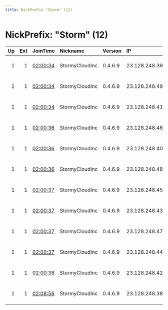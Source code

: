 ```yaml
---
title: NickPrefix "Storm" (12)
---
```


# NickPrefix: "Storm" (12)

|   Up |   Ext | JoinTime                                                                                              | Nickname       | Version   | IP            | AS            | CC   |   ORp |   Dirp | OS    | Contact                            |   eFamMembers |
|-----:|------:|:------------------------------------------------------------------------------------------------------|:---------------|:----------|:--------------|:--------------|:-----|------:|-------:|:------|:-----------------------------------|--------------:|
|    1 |     1 | [02:00:34](https://nusenu.github.io/OrNetStats/w/relay/409E467254EB937F3F31BED3DC664D155064C79E.html) | StormyCloudInc | 0.4.6.9   | 23.128.248.39 | DATAIDEAS-LLC | us   |   443 |      0 | Linux | ContactInfo email:abuse stormyclou |            38 |
|    1 |     1 | [02:00:34](https://nusenu.github.io/OrNetStats/w/relay/77122969E45B22F1BD5D1421F200048086E75AF0.html) | StormyCloudInc | 0.4.6.9   | 23.128.248.49 | DATAIDEAS-LLC | us   |   443 |      0 | Linux | ContactInfo email:abuse stormyclou |            38 |
|    1 |     1 | [02:00:34](https://nusenu.github.io/OrNetStats/w/relay/A8587BA166CD99FEFC2A64ECE987E358776908D1.html) | StormyCloudInc | 0.4.6.9   | 23.128.248.41 | DATAIDEAS-LLC | us   |   443 |      0 | Linux | ContactInfo email:abuse stormyclou |            38 |
|    1 |     1 | [02:00:36](https://nusenu.github.io/OrNetStats/w/relay/2BDDA4D4F0B5ABA0151D1CB539A89070561FB70E.html) | StormyCloudInc | 0.4.6.9   | 23.128.248.46 | DATAIDEAS-LLC | us   |   443 |      0 | Linux | ContactInfo email:abuse stormyclou |            38 |
|    1 |     1 | [02:00:36](https://nusenu.github.io/OrNetStats/w/relay/505402046A183ABDEAB90A9C57C323C3B0B72429.html) | StormyCloudInc | 0.4.6.9   | 23.128.248.40 | DATAIDEAS-LLC | us   |   443 |      0 | Linux | ContactInfo email:abuse stormyclou |            38 |
|    1 |     1 | [02:00:36](https://nusenu.github.io/OrNetStats/w/relay/F9685EC0F0C054CBD6B0D373550E0025927910B0.html) | StormyCloudInc | 0.4.6.9   | 23.128.248.48 | DATAIDEAS-LLC | us   |   443 |      0 | Linux | ContactInfo email:abuse stormyclou |            38 |
|    1 |     1 | [02:00:37](https://nusenu.github.io/OrNetStats/w/relay/667F755FC8D61303987D3B0554FB5F79ED8BFD21.html) | StormyCloudInc | 0.4.6.9   | 23.128.248.45 | DATAIDEAS-LLC | us   |   443 |      0 | Linux | ContactInfo email:abuse stormyclou |            38 |
|    1 |     1 | [02:00:37](https://nusenu.github.io/OrNetStats/w/relay/B09550F342100A8146AB5270AC557BFCDF233E8E.html) | StormyCloudInc | 0.4.6.9   | 23.128.248.43 | DATAIDEAS-LLC | us   |   443 |      0 | Linux | ContactInfo email:abuse stormyclou |            38 |
|    1 |     1 | [02:00:37](https://nusenu.github.io/OrNetStats/w/relay/D9F12DAB34FA89A4B529DC6744F60BDFA8104CB3.html) | StormyCloudInc | 0.4.6.9   | 23.128.248.47 | DATAIDEAS-LLC | us   |   443 |      0 | Linux | ContactInfo email:abuse stormyclou |            38 |
|    1 |     1 | [02:00:37](https://nusenu.github.io/OrNetStats/w/relay/E64F70B34C41A3AA3EECA5315ECE2BDC1A27F222.html) | StormyCloudInc | 0.4.6.9   | 23.128.248.44 | DATAIDEAS-LLC | us   |   443 |      0 | Linux | ContactInfo email:abuse stormyclou |            38 |
|    1 |     1 | [02:00:38](https://nusenu.github.io/OrNetStats/w/relay/ECFD15D3AEED2FE955D52989F30D2349AE3BE435.html) | StormyCloudInc | 0.4.6.9   | 23.128.248.42 | DATAIDEAS-LLC | us   |   443 |      0 | Linux | ContactInfo email:abuse stormyclou |            38 |
|    1 |     1 | [02:08:56](https://nusenu.github.io/OrNetStats/w/relay/9ADF5CD338C7961831C8A05877C5A2BAAFC80E23.html) | StormyCloudInc | 0.4.6.9   | 23.128.248.38 | DATAIDEAS-LLC | us   |   443 |      0 | Linux | ContactInfo email:abuse stormyclou |            38 |
